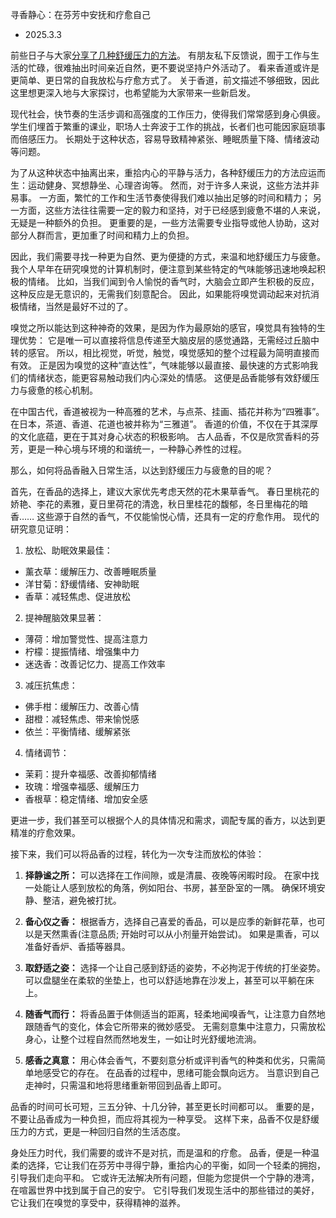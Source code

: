 寻香静心：在芬芳中安抚和疗愈自己
- 2025.3.3

前些日子与大家[分享了几种舒缓压力的方法](https://github.com/WayneMurphy/WayneMurphy.github.io/blob/main/blog/2025_0205-healing.md)。
有朋友私下反馈说，囿于工作与生活的忙碌，很难抽出时间亲近自然，更不要说坚持户外活动了。
看来香道或许是更简单、更日常的自我放松与疗愈方式了。
关于香道，前文描述不够细致，因此这里想更深入地与大家探讨，也希望能为大家带来一些新启发。

现代社会，快节奏的生活步调和高强度的工作压力，使得我们常常感到身心俱疲。
学生们埋首于繁重的课业，职场人士奔波于工作的挑战，长者们也可能因家庭琐事而倍感压力。
长期处于这种状态，容易导致精神紧张、睡眠质量下降、情绪波动等问题。

为了从这种状态中抽离出来，重拾内心的平静与活力，各种舒缓压力的方法应运而生：运动健身、冥想静坐、心理咨询等。
然而，对于许多人来说，这些方法并非易事。
一方面，繁忙的工作和生活节奏使得我们难以抽出足够的时间和精力；
另一方面，这些方法往往需要一定的毅力和坚持，对于已经感到疲惫不堪的人来说，无疑是一种额外的负担。
更重要的是，一些方法需要专业指导或他人协助，这对部分人群而言，更加重了时间和精力上的负担。

因此，我们需要寻找一种更为自然、更为便捷的方式，来温和地舒缓压力与疲惫。
我个人早年在研究嗅觉的计算机制时，便注意到某些特定的气味能够迅速地唤起积极的情绪。
比如，当我们闻到令人愉悦的香气时，大脑会立即产生积极的反应，这种反应是无意识的，无需我们刻意配合。
因此，如果能将嗅觉调动起来对抗消极情绪，当然是最好不过的了。

嗅觉之所以能达到这种神奇的效果，是因为作为最原始的感官，嗅觉具有独特的生理优势：
它是唯一可以直接将信息传递至大脑皮层的感觉通路，无需经过丘脑中转的感官。
所以，相比视觉，听觉，触觉，嗅觉感知的整个过程最为简明直接而有效。
正是因为嗅觉的这种“直达性”，气味能够以最直接、最快速的方式影响我们的情绪状态，能更容易触动我们内心深处的情感。
这便是品香能够有效舒缓压力与疲惫的核心机制。

在中国古代，香道被视为一种高雅的艺术，与点茶、挂画、插花并称为“四雅事”。
在日本，茶道、香道、花道也被并称为“三雅道”。
香道的价值，不仅在于其深厚的文化底蕴，更在于其对身心状态的积极影响。
古人品香，不仅是欣赏香料的芬芳，更是一种心境与环境的和谐统一，一种静心养性的过程。

那么，如何将品香融入日常生活，以达到舒缓压力与疲惫的目的呢？

首先，在香品的选择上，建议大家优先考虑天然的花木果草香气。
春日里桃花的娇艳、李花的素雅，夏日里荷花的清逸，秋日里桂花的馥郁，冬日里梅花的暗香……
这些源于自然的香气，不仅能愉悦心情，还具有一定的疗愈作用。
现代的研究意见证明：

1. 放松、助眠效果最佳：
- 薰衣草：缓解压力、改善睡眠质量
- 洋甘菊：舒缓情绪、安神助眠
- 香草：减轻焦虑、促进放松

2. 提神醒脑效果显著：
- 薄荷：增加警觉性、提高注意力
- 柠檬：提振情绪、增强集中力
- 迷迭香：改善记忆力、提高工作效率

3. 减压抗焦虑：
- 佛手柑：缓解压力、改善心情
- 甜橙：减轻焦虑、带来愉悦感
- 依兰：平衡情绪、缓解紧张

4. 情绪调节：
- 茉莉：提升幸福感、改善抑郁情绪
- 玫瑰：增强幸福感、缓解压力
- 香根草：稳定情绪、增加安全感

更进一步，我们甚至可以根据个人的具体情况和需求，调配专属的香方，以达到更精准的疗愈效果。

接下来，我们可以将品香的过程，转化为一次专注而放松的体验：

1.  **择静谧之所：**
可以选择在工作间隙，或是清晨、夜晚等闲暇时段。
在家中找一处能让人感到放松的角落，例如阳台、书房，甚至卧室的一隅。
确保环境安静、整洁，避免被打扰。

2.  **备心仪之香：**
根据香方，选择自己喜爱的香品，可以是应季的新鲜花草，也可以是天然熏香(注意品质; 开始时可以从小剂量开始尝试)。
如果是熏香，可以准备好香炉、香插等器具。

3.  **取舒适之姿：**
选择一个让自己感到舒适的姿势，不必拘泥于传统的打坐姿势。
可以盘腿坐在柔软的坐垫上，也可以舒适地靠在沙发上，甚至可以平躺在床上。

4.  **随香气而行：**
将香品置于体侧适当的距离，轻柔地闻嗅香气，让注意力自然地跟随香气的变化，体会它所带来的微妙感受。
无需刻意集中注意力，只需放松身心，让整个过程自然而然地发生，一如让时光舒缓地流淌。

5.  **感香之真意：**
用心体会香气，不要刻意分析或评判香气的种类和优劣，只需简单地感受它的存在。
在品香的过程中，思绪可能会飘向远方。
当意识到自己走神时，只需温和地将思绪重新带回到品香上即可。

品香的时间可长可短，三五分钟、十几分钟，甚至更长时间都可以。
重要的是，不要让品香成为一种负担，而应将其视为一种享受。
这样下来，品香不仅是舒缓压力的方式，更是一种回归自然的生活态度。

身处压力时代，我们需要的或许不是对抗，而是温和的疗愈。
品香，便是一种温柔的选择，它让我们在芬芳中寻得宁静，重拾内心的平衡，如同一个轻柔的拥抱，引导我们走向平和。
它或许无法解决所有问题，但能为您提供一个宁静的港湾，在喧嚣世界中找到属于自己的安宁。
它引导我们发现生活中的那些错过的美好，它让我们在嗅觉的享受中，获得精神的滋养。

